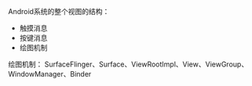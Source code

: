 Android系统的整个视图的结构：
* 触摸消息
* 按键消息
* 绘图机制

绘图机制：
SurfaceFlinger、Surface、ViewRootImpl、View、ViewGroup、WindowManager、Binder